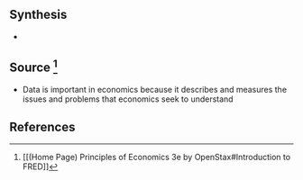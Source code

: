 ## Synthesis
- 
## Source [^1]
- Data is important in economics because it describes and measures the issues and problems that economics seek to understand
## References

[^1]: [[(Home Page) Principles of Economics 3e by OpenStax#Introduction to FRED]]